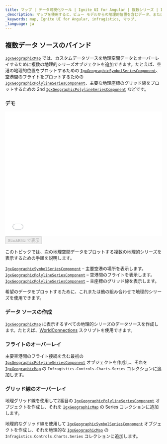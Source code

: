 ```yaml
---
title: マップ | データ可視化ツール | Ignite UI for Angular | 複数シリーズ | Infragistics
_description: マップを使用すると、ビュー モデルからの地理的位置を含むデータ、またはシェープ ファイルから地理的画像マップにロードされた地理空間データを表示できます。
_keywords: map, Ignite UI for Angular, infragistics, マップ,
_language: ja
---
```


## 複数データ ソースのバインド

[`IgxGeographicMap`](map_binding_multiple_data_sources.md) では、カスタムデータソースを地理空間データとオーバーレイするために複数の地理的シリーズオブジェクトを追加できます。たとえば、空港の地理的位置をプロットするための [`IgxGeographicSymbolSeriesComponent`](map_binding_multiple_data_sources.md)、空港間のフライトをプロットするための [`IgxGeographicPolylineSeriesComponent`](map_binding_multiple_data_sources.md)、主要な地理座標のグリッド線をプロットするための 2nd [`IgxGeographicPolylineSeriesComponent`](map_binding_multiple_data_sources.md) などです。

### デモ

<div class="sample-container loading" style="height: 400px">
    <iframe id="geo-map-binding-multiple-sources-iframe" src='{environment:demosBaseUrl}/maps/geo-map-binding-multiple-sources' width="100%" height="100%" seamless frameBorder="0" onload="onXPlatSampleIframeContentLoaded(this);"></iframe>
</div>
<div>
    <button data-localize="stackblitz" disabled class="stackblitz-btn"   data-iframe-id="geo-map-binding-multiple-sources-iframe" data-demos-base-url="{environment:demosBaseUrl}">StackBlitz で表示
    </button>
</div>

<div class="divider--half"></div>

このトピックでは、次の地理空間データをプロットする複数の地理的シリーズを表示するための手順を説明します。

[`IgxGeographicSymbolSeriesComponent`](map_binding_multiple_data_sources.md) – 主要空港の場所を表示します。
[`IgxGeographicPolylineSeriesComponent`](map_binding_multiple_data_sources.md) – 空港間のフライトを表示します。
[`IgxGeographicPolylineSeriesComponent`](map_binding_multiple_data_sources.md) – 主座標のグリッド線を表示します。

希望のデータをプロットするために、これまたは他の組み合わせで地理的シリーズを使用できます。

### データ ソースの作成

[`IgxGeographicMap`](map_binding_multiple_data_sources.md) に表示するすべての地理的シリーズのデータ​​ソースを作成します。たとえば、[WorldConnections](map_resources_world_connections.md) スクリプトを使用できます。

### フライトのオーバーレイ

主要空港間のフライト接続を含む最初の [`IgxGeographicPolylineSeriesComponent`](map_binding_multiple_data_sources.md) オブジェクトを作成し、それを [`IgxGeographicMap`](map_binding_multiple_data_sources.md) の `Infragistics.Controls.Charts.Series` コレクションに追加します。

### グリッド線のオーバーレイ

地理グリッド線を使用して2番目の [`IgxGeographicPolylineSeriesComponent`](map_binding_multiple_data_sources.md) オブジェクトを作成し、それを [`IgxGeographicMap`](map_binding_multiple_data_sources.md) の Series コレクションに追加します。

地理的なグリッド線を使用して [`IgxGeographicSymbolSeriesComponent`](map_binding_multiple_data_sources.md) オブジェクトを作成し、それを地理的な [`IgxGeographicMap`](map_binding_multiple_data_sources.md) の `Infragistics.Controls.Charts.Series` コレクションに追加します。
